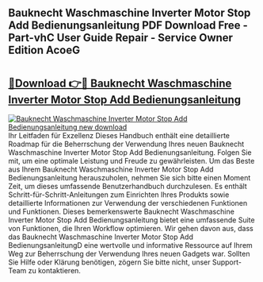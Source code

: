 ## Bauknecht Waschmaschine Inverter Motor Stop Add Bedienungsanleitung PDF Download Free - Part-vhC User Guide Repair - Service Owner Edition AcoeG

# <h2><a href="http://df3wy4g.blite.top/?on=Bauknecht+Waschmaschine+Inverter+Motor+Stop+Add+Bedienungsanleitung">🔗Download 👉🔴 Bauknecht Waschmaschine Inverter Motor Stop Add Bedienungsanleitung</a></h2>

[![Bauknecht Waschmaschine Inverter Motor Stop Add Bedienungsanleitung new download](https://i.imgur.com/lujVjoI.png)](http://df3wy4g.blite.top/?on=Bauknecht+Waschmaschine+Inverter+Motor+Stop+Add+Bedienungsanleitung)
Ihr Leitfaden für Exzellenz Dieses Handbuch enthält eine detaillierte Roadmap für die Beherrschung der Verwendung Ihres neuen Bauknecht Waschmaschine Inverter Motor Stop Add Bedienungsanleitung. Folgen Sie mit, um eine optimale Leistung und Freude zu gewährleisten. Um das Beste aus Ihrem Bauknecht Waschmaschine Inverter Motor Stop Add Bedienungsanleitung herauszuholen, nehmen Sie sich bitte einen Moment Zeit, um dieses umfassende Benutzerhandbuch durchzulesen. Es enthält Schritt-für-Schritt-Anleitungen zum Einrichten Ihres Produkts sowie detaillierte Informationen zur Verwendung der verschiedenen Funktionen und Funktionen. Dieses bemerkenswerte Bauknecht Waschmaschine Inverter Motor Stop Add Bedienungsanleitung bietet eine umfassende Suite von Funktionen, die Ihren Workflow optimieren. Wir gehen davon aus, dass das Bauknecht Waschmaschine Inverter Motor Stop Add BedienungsanleitungD eine wertvolle und informative Ressource auf Ihrem Weg zur Beherrschung der Verwendung Ihres neuen Gadgets war. Sollten Sie Hilfe oder Klärung benötigen, zögern Sie bitte nicht, unser Support-Team zu kontaktieren.
